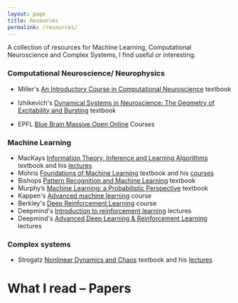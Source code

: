 ```yaml
---
layout: page
title: Resources
permalink: /resources/
---
```


A collection of resources for Machine Learning, Computational Neuroscience and Complex Systems, I find useful or interesting.

### Computational Neuroscience/ Neurophysics
- Miller's [An Introductory Course in Computational Neuroscience](https://mitpress.mit.edu/books/introductory-course-computational-neuroscience) textbook
- Izhikevich's [Dynamical Systems in Neuroscience: The Geometry of Excitability and Bursting](https://www.izhikevich.org/publications/dsn.pdf) textbook

- EPFL [Blue Brain Massive Open Online](https://www.epfl.ch/research/domains/bluebrain/blue-brain/massive-open-online-courses/) Courses

### Machine Learning
- MacKays [Information Theory, Inference and Learning Algorithms](https://www.inference.org.uk/itprnn/book.pdf) textbook and his [lectures](https://www.youtube.com/playlist?list=PLruBu5BI5n4aFpG32iMbdWoRVAA-Vcso6)
- Mohris [Foundations of Machine Learning](https://cs.nyu.edu/~mohri/mlbook/) textbook and his [courses](https://cs.nyu.edu/~mohri/) 
- Bishops [Pattern Recognition and Machine Learning](http://users.isr.ist.utl.pt/~wurmd/Livros/school/Bishop%20-%20Pattern%20Recognition%20And%20Machine%20Learning%20-%20Springer%20%202006.pdf) textbook
- Murphy’s [Machine Learning: a Probabilistic Perspective](https://doc.lagout.org/science/Artificial%20Intelligence/Machine%20learning/Machine%20Learning_%20A%20Probabilistic%20Perspective%20%5BMurphy%202012-08-24%5D.pdf) textbook
- Kappen's [Advanced machine learning](http://www.snn.ru.nl/~bertk/machinelearning/adv_ml.html) course
- Berkley's [Deep Reinforcement Learning](http://rail.eecs.berkeley.edu/deeprlcourse/) course
- Deepmind's [Introduction to reinforcement learning](https://www.youtube.com/watch?v=2pWv7GOvuf0&list=PLqYmG7hTraZDM-OYHWgPebj2MfCFzFObQ) lectures
- Deepmind's [Advanced Deep Learning & Reinforcement Learning](https://www.youtube.com/playlist?list=PLqYmG7hTraZDNJre23vqCGIVpfZ_K2RZs) lectures



### Complex systems
- Strogatz [Nonlinear Dynamics and Chaos](http://www.hds.bme.hu/~fhegedus/Strogatz%20-%20Nonlinear%20Dynamics%20and%20Chaos.pdf) textbook and his [lectures](https://www.youtube.com/playlist?list=PLbN57C5Zdl6j_qJA-pARJnKsmROzPnO9V)



# What I read – Papers

